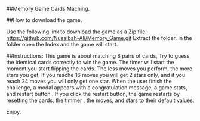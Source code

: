 ##Memory Game
Cards Maching.

##How to download the game.

Use the following link to download the game as a Zip file.
https://github.com/Nusaibah-Ali/Memory_Game.git
Extract the folder.
In the folder open the Index and the game will start.


##Instructions: 
This game is about matching 8 pairs of cards,
Try to guess the identical cards correctly to win the game.
The timer will start the moment you start flipping the cards.
The less moves you perform, the more stars you get, 
If you reache 16 moves you will get 2 stars only, and if you reach 24 moves you will only get one star.
When the user finish the challenge, a modal appears with a congratulation message, a game stats, and restart button .
If you click the restart button, the game restarts by resetting the cards, the timmer , the moves, and stars to their default values.

Enjoy.
